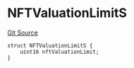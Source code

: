 # NFTValuationLimitS
[Git Source](https://github.com/thrackle-io/rules-engine/blob/977acada486f4d8e6eb8170b55a9be84cb27aa08/src/client/token/handler/diamond/RuleStorage.sol)


```solidity
struct NFTValuationLimitS {
    uint16 nftValuationLimit;
}
```

